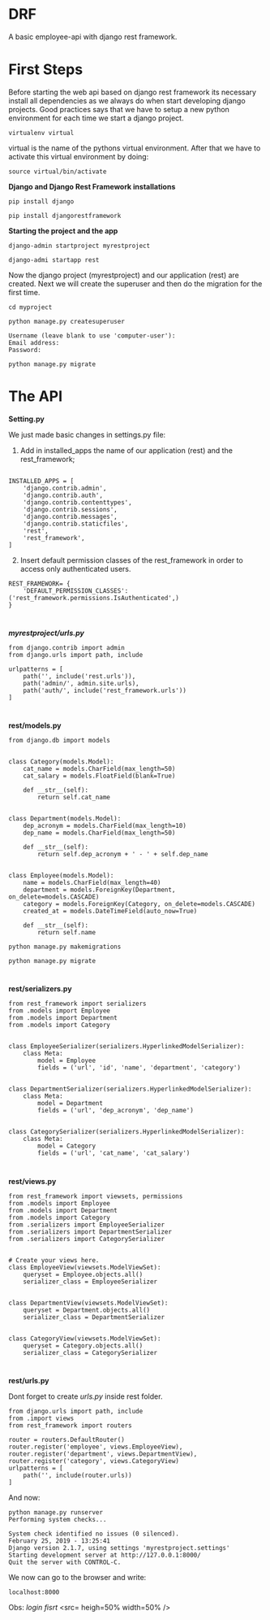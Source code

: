 # DRF
A basic employee-api with django rest framework.
# First Steps
Before starting the web api based on django rest framework its necessary install all dependencies as we always do when start developing django projects. Good practices says that we have to setup a new python environment for each time we start a django project.
```
virtualenv virtual
```
virtual is the name of the pythons virtual environment. After that we have to activate this virtual environment by doing:
```
source virtual/bin/activate
```
**Django and Django Rest Framework installations**
```
pip install django
```
```
pip install djangorestframework
```
**Starting the project and the app**
```
django-admin startproject myrestproject
```
```
django-admi startapp rest
```
Now the django project (myrestproject) and our application (rest) are created. Next we will create the superuser and then do the migration for the first time.
```
cd myproject
```
```
python manage.py createsuperuser
```
```
Username (leave blank to use 'computer-user'): 
Email address: 
Password:
```
```
python manage.py migrate
```
# The API
**Setting.py**

We just made basic changes in settings.py file: 

1) Add in installed_apps the name of our application (rest) and the rest_framework; 
```

INSTALLED_APPS = [
    'django.contrib.admin',
    'django.contrib.auth',
    'django.contrib.contenttypes',
    'django.contrib.sessions',
    'django.contrib.messages',
    'django.contrib.staticfiles',
    'rest',
    'rest_framework',
]
```
2) Insert default permission classes of the rest_framework in order to access only authenticated users.
```
REST_FRAMEWORK= {
    'DEFAULT_PERMISSION_CLASSES': ('rest_framework.permissions.IsAuthenticated',)
}
```
#
***myrestproject/urls.py***
```
from django.contrib import admin
from django.urls import path, include

urlpatterns = [
    path('', include('rest.urls')),
    path('admin/', admin.site.urls),
    path('auth/', include('rest_framework.urls'))
]
```
#
**rest/models.py**
```
from django.db import models


class Category(models.Model):
    cat_name = models.CharField(max_length=50)
    cat_salary = models.FloatField(blank=True)

    def __str__(self):
        return self.cat_name


class Department(models.Model):
    dep_acronym = models.CharField(max_length=10)
    dep_name = models.CharField(max_length=50)

    def __str__(self):
        return self.dep_acronym + ' - ' + self.dep_name


class Employee(models.Model):
    name = models.CharField(max_length=40)
    department = models.ForeignKey(Department, on_delete=models.CASCADE)
    category = models.ForeignKey(Category, on_delete=models.CASCADE)
    created_at = models.DateTimeField(auto_now=True)

    def __str__(self):
        return self.name
```
```
python manage.py makemigrations
```
```
python manage.py migrate
```
#
**rest/serializers.py**
```
from rest_framework import serializers
from .models import Employee
from .models import Department
from .models import Category


class EmployeeSerializer(serializers.HyperlinkedModelSerializer):
    class Meta:
        model = Employee
        fields = ('url', 'id', 'name', 'department', 'category')


class DepartmentSerializer(serializers.HyperlinkedModelSerializer):
    class Meta:
        model = Department
        fields = ('url', 'dep_acronym', 'dep_name')


class CategorySerializer(serializers.HyperlinkedModelSerializer):
    class Meta:
        model = Category
        fields = ('url', 'cat_name', 'cat_salary')
```
#
**rest/views.py**
```
from rest_framework import viewsets, permissions
from .models import Employee
from .models import Department
from .models import Category
from .serializers import EmployeeSerializer
from .serializers import DepartmentSerializer
from .serializers import CategorySerializer


# Create your views here.
class EmployeeView(viewsets.ModelViewSet):
    queryset = Employee.objects.all()
    serializer_class = EmployeeSerializer


class DepartmentView(viewsets.ModelViewSet):
    queryset = Department.objects.all()
    serializer_class = DepartmentSerializer


class CategoryView(viewsets.ModelViewSet):
    queryset = Category.objects.all()
    serializer_class = CategorySerializer
```
#
**rest/urls.py**

Dont forget to create _urls.py_ inside rest folder.
```
from django.urls import path, include
from .import views
from rest_framework import routers

router = routers.DefaultRouter()
router.register('employee', views.EmployeeView),
router.register('department', views.DepartmentView),
router.register('category', views.CategoryView)
urlpatterns = [
    path('', include(router.urls))
]
```
And now:
```
python manage.py runserver
Performing system checks...

System check identified no issues (0 silenced).
February 25, 2019 - 13:25:41
Django version 2.1.7, using settings 'myrestproject.settings'
Starting development server at http://127.0.0.1:8000/
Quit the server with CONTROL-C.
```
We now can go to the browser and write:
```
localhost:8000
```
Obs: _login fisrt_
<src= heigh=50% width=50% />

